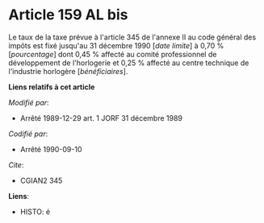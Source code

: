 # Article 159 AL bis

Le taux de la taxe prévue à l'article 345 de l'annexe II au code général des impôts est fixé jusqu'au 31 décembre 1990 [*date
limite*] à 0,70 % [*pourcentage*] dont 0,45 % affecté au comité professionnel de développement de l'horlogerie et 0,25 %
affecté au centre technique de l'industrie horlogère [*bénéficiaires*].

**Liens relatifs à cet article**

_Modifié par_:

  - Arrêté 1989-12-29 art. 1 JORF 31 décembre 1989

_Codifié par_:

  - Arrêté 1990-09-10

_Cite_:

  - CGIAN2 345

**Liens**:

  - HISTO: é
